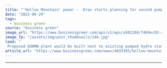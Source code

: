 ```yaml
---
title: "'Hollow Mountain' power -  Drax starts planning for second pumped hydro storage station inside Scottish peak"
date: "2021-06-24"
tags: 
  - business green
source: "business green"
image_url: "https://www.businessgreen.com/api/v1/wps/a502288/f469ec93-a0c4-4942-bdee-463c452880bb/4/Picture-2-Cruachan-Dam-185x114.jpg"
image_fp: "/assets/img/post_thumbnails/144.jpg"
lead: "
 Proposed 600MW plant would be built next to existing pumped hydro station inside Argyll’s highest mountain and help provide critical balancing services to grid ..."
article_url: "https://www.businessgreen.com/news/4033395/hollow-mountain-power-drax-starts-planning-pumped-hydro-storage-station-inside-scottish-peak"
---
```


---

